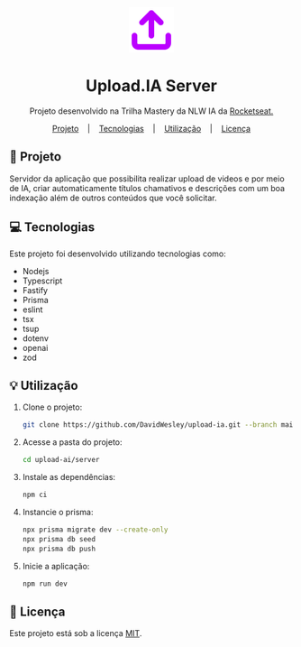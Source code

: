 <div align="center" >
  <img src="../public/assets/upload-ia-logo.svg" />
  <h1 align="center">Upload.IA Server</h1>
</div>

<p align="center">Projeto desenvolvido na Trilha Mastery da NLW IA da <a href="https://www.rocketseat.com.br/">Rocketseat</b>.</p>

<div align="center">
  <a href="#project">Projeto</a>
  &nbsp;&nbsp;&nbsp;|&nbsp;&nbsp;&nbsp;
  <a href="#technologies">Tecnologias</a>
  &nbsp;&nbsp;&nbsp;|&nbsp;&nbsp;&nbsp;
  <a href="#usage">Utilização</a>
  &nbsp;&nbsp;&nbsp;|&nbsp;&nbsp;&nbsp;
  <a href="#license">Licença</a>
</div>

<h2 id="project">📁 Projeto</h2>
Servidor da aplicação que possibilita realizar upload de videos e por meio de IA, criar automaticamente títulos chamativos e descrições com um boa indexação além de outros conteúdos que você solicitar.


<h2 id="technologies">💻 Tecnologias</h2>

Este projeto foi desenvolvido utilizando tecnologias como:

- Nodejs
- Typescript
- Fastify
- Prisma
- eslint
- tsx
- tsup
- dotenv
- openai
- zod

<h2 id="usage">💡 Utilização</h2>

1. Clone o projeto:

    ```sh
    git clone https://github.com/DavidWesley/upload-ia.git --branch main --single-branch
    ```

2. Acesse a pasta do projeto:

    ```sh
    cd upload-ai/server
    ```

3. Instale as dependências:

    ```sh
    npm ci
    ```

4. Instancie o prisma:

    ```sh
    npx prisma migrate dev --create-only
    npx prisma db seed
    npx prisma db push
    ```
5. Inicie a aplicação:

    ```sh
    npm run dev
    ```

<h2 id="license">📝 Licença</h2>

Este projeto está sob a licença [MIT](../LICENSE).
